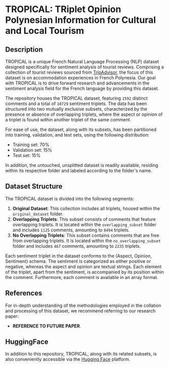 # TROPICAL: TRiplet Opinion Polynesian Information for Cultural and Local Tourism

## Description

TROPICAL is a unique French Natural Language Processing (NLP) dataset designed specifically for sentiment analysis of tourist reviews. Comprising a collection of tourist reviews sourced from [TripAdvisor](https://www.tripadvisor.com/), the focus of this dataset is on accommodation experiences in French Polynesia. Our goal with TROPICAL is to drive forward research and advancements in the sentiment analysis field for the French language by providing this dataset.

The repository houses the TROPICAL dataset, featuring `1592` distinct comments and a total of `10729` sentiment triplets. The data has been structured into two mutually exclusive subsets, characterized by the presence or absence of overlapping triplets, where the aspect or opinion of a triplet is found within another triplet of the same comment.

For ease of use, the dataset, along with its subsets, has been partitioned into training, validation, and test sets, using the following distribution:

- Training set: 70%
- Validation set: 15%
- Test set: 15%

In addition, the untouched, unsplitted dataset is readily available, residing within its respective folder and labeled according to the folder's name.

## Dataset Structure

The TROPICAL dataset is divided into the following segments:

1. **Original Dataset**: This collection includes all triplets, housed within the `original_dataset` folder.
2. **Overlapping Triplets**: This subset consists of comments that feature overlapping triplets. It is located within the `overlapping_subset` folder and includes `1125` comments, amounting to `8494` triplets.
3. **No Overlapping Triplets**: This subset contains comments that are free from overlapping triplets. It is located within the `no_overlapping_subset` folder and includes `467` comments, amounting to `2235` triplets.

Each sentiment triplet in the dataset conforms to the (Aspect, Opinion, Sentiment) schema. The sentiment is categorized as either positive or negative, whereas the aspect and opinion are textual strings. Each element of the triplet, apart from the sentiment, is accompanied by its position within the comment. Furthermore, each comment is available in an array format.

## References

For in-depth understanding of the methodologies employed in the collation and processing of this dataset, we recommend referring to our research paper:

- **REFERENCE TO FUTURE PAPER**.

## HuggingFace 

In addition to this repository, TROPICAL, along with its related subsets, is also conveniently accessible via the [Hugging Face](https://huggingface.co/datasets/GePaSud/TROPICAL) platform.
